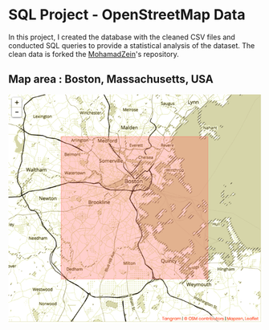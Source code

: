 # SQL Project - OpenStreetMap Data 

In this project, I created the database with the cleaned CSV files and conducted SQL queries to provide a statistical analysis of the dataset. The clean data is forked the [MohamadZein](https://github.com/MohamadZeini)'s repository. 

## Map area : Boston, Massachusetts, USA

![Boston,MA](https://github.com/EntingHsiao/SQL_Project_OSM/blob/master/boston.png?raw=true)





